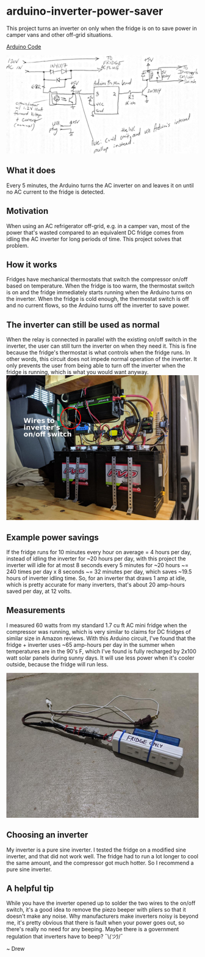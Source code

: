 # arduino-inverter-power-saver

This project turns an inverter on only when the fridge is on to save power in camper vans and other off-grid situations.

[Arduino Code](https://github.com/adwiens-hardware/arduino-inverter-power-saver/blob/master/fridge-serial-ac-sens.ino)

![Schematic](https://github.com/adwiens-hardware/arduino-inverter-power-saver/raw/master/fridge-serial-sc-sens.PNG)
## What it does
Every 5 minutes, the Arduino turns the AC inverter on and leaves it on until no AC current to the fridge is detected.
## Motivation
When using an AC refrigerator off-grid, e.g. in a camper van, most of the power that's wasted compared to an equivalent DC fridge comes from idling the AC inverter for long periods of time. This project solves that problem.
## How it works
Fridges have mechanical thermostats that switch the compressor on/off based on temperature. When the fridge is too warm, the thermostat switch is on and the fridge immediately starts running when the Arduino turns on the inverter. When the fridge is cold enough, the thermostat switch is off and no current flows, so the Arduino turns off the inverter to save power.
## The inverter can still be used as normal
When the relay is connected in parallel with the existing on/off switch in the inverter, the user can still turn the inverter on when they need it. This is fine because the fridge's thermostat is what controls when the fridge runs. In other words, this circuit does not impede normal operation of the inverter. It only prevents the user from being able to turn off the inverter when the fridge is running, which is what you would want anyway.
![Photo of Inverter Wires](https://github.com/adwiens-hardware/arduino-inverter-power-saver/raw/master/inverter-wires.jpg)
## Example power savings
If the fridge runs for 10 minutes every hour on average = 4 hours per day, instead of idling the inverter for ~20 hours per day, with this project the inverter will idle for at most 8 seconds every 5 minutes for ~20 hours ~= 240 times per day x 8 seconds ~= 32 minutes per day, which saves ~19.5 hours of inverter idling time. So, for an inverter that draws 1 amp at idle, which is pretty accurate for many inverters, that's about 20 amp-hours saved per day, at 12 volts.
## Measurements
I measured 60 watts from my standard 1.7 cu ft AC mini fridge when the compressor was running, which is very similar to claims for DC fridges of similar size in Amazon reviews. With this Arduino circuit, I've found that the fridge + inverter uses ~65 amp-hours per day in the summer when temperatures are in the 90's F, which I've found is fully recharged by 2x100 watt solar panels during sunny days. It will use less power when it's cooler outside, because the fridge will run less.

![Photo](https://github.com/adwiens-hardware/arduino-inverter-power-saver/raw/master/photo_sm.jpg)

## Choosing an inverter
My inverter is a pure sine inverter. I tested the fridge on a modified sine inverter, and that did not work well. The fridge had to run a lot longer to cool the same amount, and the compressor got much hotter. So I recommend a pure sine inverter.
## A helpful tip
While you have the inverter opened up to solder the two wires to the on/off switch, it's a good idea to remove the piezo beeper with pliers so that it doesn't make any noise. Why manufacturers make inverters noisy is beyond me, it's pretty obvious that there is fault when your power goes out, so there's really no need for any beeping. Maybe there is a government regulation that inverters have to beep? ¯\\_(ツ)_/¯

~ Drew
